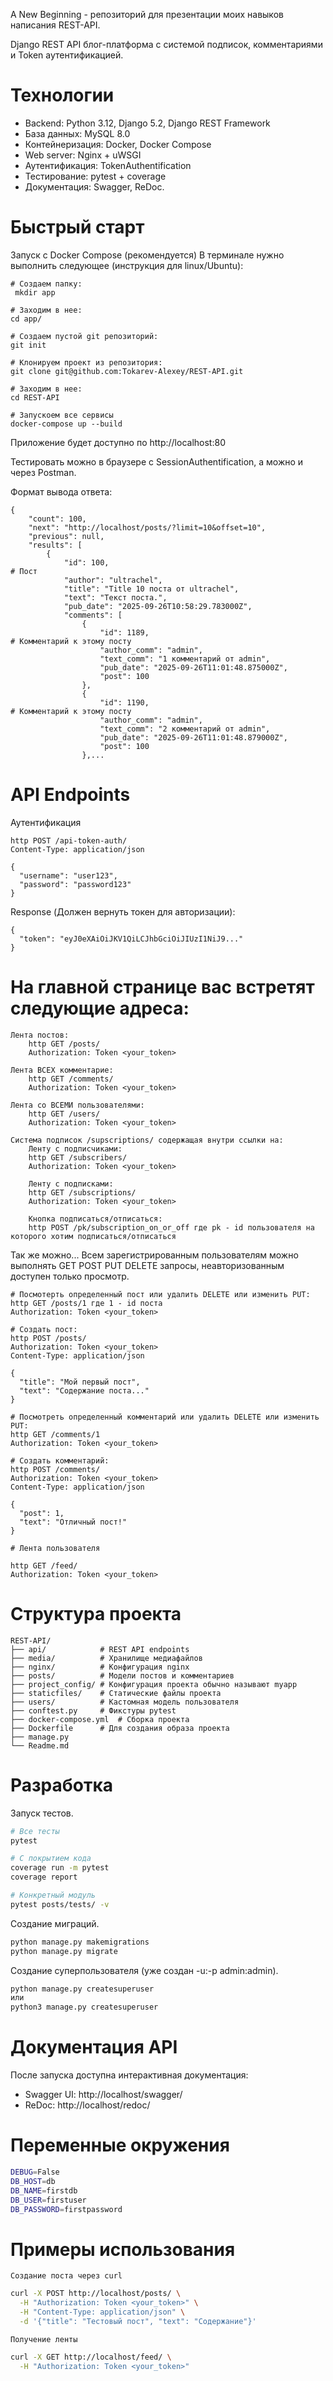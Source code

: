 A New Beginning - репозиторий для презентации моих навыков написания REST-API.

Django REST API блог-платформа с системой подписок, комментариями и Token аутентификацией.

# Технологии

- Backend: Python 3.12, Django 5.2, Django REST Framework
- База данных: MySQL 8.0
- Контейнеризация: Docker, Docker Compose
- Web server: Nginx + uWSGI
- Аутентификация: TokenAuthentification
- Тестирование: pytest + coverage
- Документация: Swagger, ReDoc.

# Быстрый старт

Запуск с Docker Compose (рекомендуется)
В терминале нужно выполнить следующее (инструкция для linux/Ubuntu):
```
# Создаем папку:
 mkdir app

# Заходим в нее:
cd app/

# Создаем пустой git репозиторий:
git init

# Клонируем проект из репозитория:
git clone git@github.com:Tokarev-Alexey/REST-API.git

# Заходим в нее:
cd REST-API

# Запускоем все сервисы
docker-compose up --build
```
Приложение будет доступно по http://localhost:80

Тестировать можно в браузере с SessionAuthentification, а можно и через Postman.

Формат вывода ответа:
```
{
    "count": 100,
    "next": "http://localhost/posts/?limit=10&offset=10",
    "previous": null,
    "results": [
        {
            "id": 100,                                                  # Пост
            "author": "ultrachel",
            "title": "Title 10 поста от ultrachel",
            "text": "Текст поста.",
            "pub_date": "2025-09-26T10:58:29.783000Z",
            "comments": [
                {
                    "id": 1189,                                         # Комментарий к этому посту
                    "author_comm": "admin",
                    "text_comm": "1 комментарий от admin",
                    "pub_date": "2025-09-26T11:01:48.875000Z",
                    "post": 100
                },
                {
                    "id": 1190,                                         # Комментарий к этому посту
                    "author_comm": "admin",
                    "text_comm": "2 комментарий от admin",
                    "pub_date": "2025-09-26T11:01:48.879000Z",
                    "post": 100
                },...
```
# API Endpoints

 Аутентификация
```
http POST /api-token-auth/ 
Content-Type: application/json

{
  "username": "user123",
  "password": "password123"
}
```
Response (Должен вернуть токен для авторизации):
```
{
  "token": "eyJ0eXAiOiJKV1QiLCJhbGciOiJIUzI1NiJ9..."
}
```
# На главной странице вас встретят следующие адреса:

```
Лента постов:
    http GET /posts/
    Authorization: Token <your_token>
    
Лента ВСЕХ комментарие:
    http GET /comments/
    Authorization: Token <your_token>

Лента со ВСЕМИ пользователями:
    http GET /users/
    Authorization: Token <your_token>

Система подписок /supscriptions/ содержащая внутри ссылки на:
    Ленту с подписчиками:
    http GET /subscribers/
    Authorization: Token <your_token>

    Ленту с подписками:
    http GET /subscriptions/
    Authorization: Token <your_token>
    
    Кнопка подписаться/отписаться:
    http POST /pk/subscription_on_or_off где pk - id пользователя на которого хотим подписаться/отписаться
```
Так же можно...
Всем зарегистрированным пользователям можно выполнять GET POST PUT DELETE запросы, неавторизованным доступен только просмотр.
```
# Посмотерть определенный пост или удалить DELETE или изменить PUT:
http GET /posts/1 где 1 - id поста
Authorization: Token <your_token>

# Создать пост:
http POST /posts/
Authorization: Token <your_token>
Content-Type: application/json

{
  "title": "Мой первый пост",
  "text": "Содержание поста..."
}

# Посмотреть определенный комментарий или удалить DELETE или изменить PUT:
http GET /comments/1
Authorization: Token <your_token>

# Создать комментарий:
http POST /comments/
Authorization: Token <your_token>
Content-Type: application/json

{
  "post": 1,
  "text": "Отличный пост!"
}

# Лента пользователя

http GET /feed/
Authorization: Token <your_token>
```

# Структура проекта

```
REST-API/
├── api/            # REST API endpoints
├── media/          # Хранилище медиафайлов
├── nginx/          # Конфигурация nginx
├── posts/          # Модели постов и комментариев
├── project_config/ # Конфигурация проекта обычно называют myapp
├── staticfiles/    # Статические файлы проекта
├── users/          # Кастомная модель пользователя
├── conftest.py     # Фикстуры pytest
├── docker-compose.yml  # Сборка проекта
├── Dockerfile      # Для создания образа проекта
├── manage.py
└── Readme.md
```

# Разработка
Запуск тестов.

```bash
# Все тесты
pytest

# С покрытием кода
coverage run -m pytest
coverage report

# Конкретный модуль
pytest posts/tests/ -v
```

Создание миграций.

```bash
python manage.py makemigrations
python manage.py migrate
```

Создание суперпользователя (уже создан -u:-p admin:admin).

```bash
python manage.py createsuperuser
или
python3 manage.py createsuperuser
```

# Документация API

После запуска доступна интерактивная документация:
- Swagger UI: http://localhost/swagger/
- ReDoc: http://localhost/redoc/

# Переменные окружения

```bash
DEBUG=False
DB_HOST=db
DB_NAME=firstdb
DB_USER=firstuser
DB_PASSWORD=firstpassword
```

# Примеры использования

    Создание поста через curl

```bash
curl -X POST http://localhost/posts/ \
  -H "Authorization: Token <your_token>" \
  -H "Content-Type: application/json" \
  -d '{"title": "Тестовый пост", "text": "Содержание"}'
```

    Получение ленты

```bash
curl -X GET http://localhost/feed/ \
  -H "Authorization: Token <your_token>"
```

